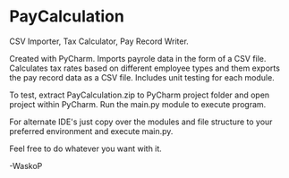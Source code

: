# PayCalculation
CSV Importer, Tax Calculator, Pay Record Writer.

Created with PyCharm. Imports payrole data in the form of a CSV file. Calculates tax rates based on different employee types and them exports the pay record data as a CSV file. Includes unit testing for each module.

To test, extract PayCalculation.zip to PyCharm project folder and open project within PyCharm. Run the main.py module to execute program.

For alternate IDE's just copy over the modules and file structure to your preferred environment and execute main.py.

 Feel free to do whatever you want with it.
 
 -WaskoP
